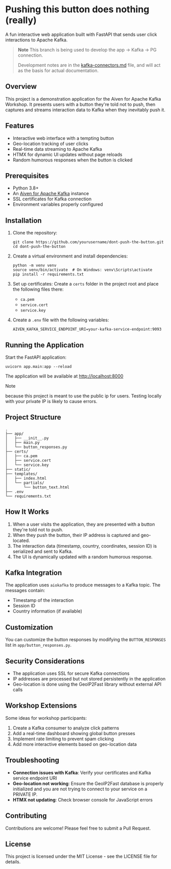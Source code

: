 # Pushing this button does nothing (really)

A fun interactive web application built with FastAPI that sends user click interactions to Apache Kafka.

> **Note** This branch is being used to develop the app -> Kafka -> PG connection.
>
> Development notes are in the [kafka-connectors.md](kafka-conectors.md) file, and will act as the basis for actual documentation.

## Overview

This project is a demonstration application for the Aiven for Apache Kafka Workshop. It presents users with a button they're told not to push, then captures and streams interaction data to Kafka when they inevitably push it.

## Features

- Interactive web interface with a tempting button
- Geo-location tracking of user clicks
- Real-time data streaming to Apache Kafka
- HTMX for dynamic UI updates without page reloads
- Random humorous responses when the button is clicked

## Prerequisites

- Python 3.8+
- An [Aiven for Apache Kafka](https://aiven.io/kafka) instance
- SSL certificates for Kafka connection
- Environment variables properly configured

## Installation

1. Clone the repository:

   ```
   git clone https://github.com/yourusername/dont-push-the-button.git
   cd dont-push-the-button
   ```

2. Create a virtual environment and install dependencies:

   ```
   python -m venv venv
   source venv/bin/activate  # On Windows: venv\Scripts\activate
   pip install -r requirements.txt
   ```

3. Set up certificates:
   Create a `certs` folder in the project root and place the following files there:

   - `ca.pem`
   - `service.cert`
   - `service.key`

4. Create a `.env` file with the following variables:

   ```
   AIVEN_KAFKA_SERVICE_ENDPOINT_URI=your-kafka-service-endpoint:9093
   ```

## Running the Application

Start the FastAPI application:

```
uvicorn app.main:app --reload
```

The application will be available at <http://localhost:8000>

> [!NOTE]
>
> because this project is meant to use the public ip for users. Testing locally with your private IP is likely to cause errors.

## Project Structure

```
.
├── app/
│   ├── __init__.py
│   ├── main.py
│   └── button_responses.py
├── certs/
│   ├── ca.pem
│   ├── service.cert
│   └── service.key
├── static/
├── templates/
│   ├── index.html
│   └── partials/
│       └── button_text.html
├── .env
└── requirements.txt
```

## How It Works

1. When a user visits the application, they are presented with a button they're told not to push.
2. When they push the button, their IP address is captured and geo-located.
3. The interaction data (timestamp, country, coordinates, session ID) is serialized and sent to Kafka.
4. The UI is dynamically updated with a random humorous response.

## Kafka Integration

The application uses `aiokafka` to produce messages to a Kafka topic. The messages contain:

- Timestamp of the interaction
- Session ID
- Country information (if available)

## Customization

You can customize the button responses by modifying the `BUTTON_RESPONSES` list in `app/button_responses.py`.

## Security Considerations

- The application uses SSL for secure Kafka connections
- IP addresses are processed but not stored persistently in the application
- Geo-location is done using the GeoIP2Fast library without external API calls

## Workshop Extensions

Some ideas for workshop participants:

1. Create a Kafka consumer to analyze click patterns
2. Add a real-time dashboard showing global button presses
3. Implement rate limiting to prevent spam clicking
4. Add more interactive elements based on geo-location data

## Troubleshooting

- **Connection issues with Kafka**: Verify your certificates and Kafka service endpoint URI
- **Geo-location not working**: Ensure the GeoIP2Fast database is properly initialized and you are not trying to connect to your service on a PRIVATE IP.
- **HTMX not updating**: Check browser console for JavaScript errors

## Contributing

Contributions are welcome! Please feel free to submit a Pull Request.

## License

This project is licensed under the MIT License - see the LICENSE file for details.
